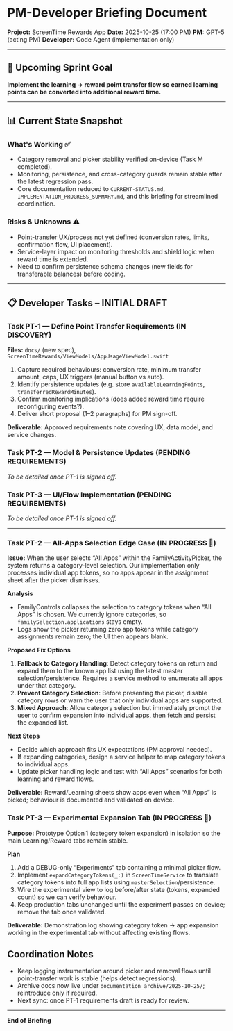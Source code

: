 # PM-Developer Briefing Document
**Project:** ScreenTime Rewards App
**Date:** 2025-10-25 (17:00 PM)
**PM:** GPT-5 (acting PM)
**Developer:** Code Agent (implementation only)

---

## 🎯 Upcoming Sprint Goal

**Implement the learning → reward point transfer flow so earned learning points can be converted into additional reward time.**

---

## 📊 Current State Snapshot

### What's Working ✅
- Category removal and picker stability verified on-device (Task M completed).
- Monitoring, persistence, and cross-category guards remain stable after the latest regression pass.
- Core documentation reduced to `CURRENT-STATUS.md`, `IMPLEMENTATION_PROGRESS_SUMMARY.md`, and this briefing for streamlined coordination.

### Risks & Unknowns ⚠️
- Point-transfer UX/process not yet defined (conversion rates, limits, confirmation flow, UI placement).
- Service-layer impact on monitoring thresholds and shield logic when reward time is extended.
- Need to confirm persistence schema changes (new fields for transferable balances) before coding.

---

## 📋 Developer Tasks – INITIAL DRAFT

### Task PT-1 — Define Point Transfer Requirements (IN DISCOVERY)
**Files:** `docs/` (new spec), `ScreenTimeRewards/ViewModels/AppUsageViewModel.swift`

1. Capture required behaviours: conversion rate, minimum transfer amount, caps, UX triggers (manual button vs auto). 
2. Identify persistence updates (e.g. store `availableLearningPoints`, `transferredRewardMinutes`).
3. Confirm monitoring implications (does added reward time require reconfiguring events?).
4. Deliver short proposal (1–2 paragraphs) for PM sign-off.

**Deliverable:** Approved requirements note covering UX, data model, and service changes.

### Task PT-2 — Model & Persistence Updates (PENDING REQUIREMENTS)
_To be detailed once PT-1 is signed off._

### Task PT-3 — UI/Flow Implementation (PENDING REQUIREMENTS)
_To be detailed once PT-1 is signed off._

---

### Task PT-2 — All-Apps Selection Edge Case (IN PROGRESS 🚧)
**Issue:** When the user selects “All Apps” within the FamilyActivityPicker, the system returns a category-level selection. Our implementation only processes individual app tokens, so no apps appear in the assignment sheet after the picker dismisses.

**Analysis**
- FamilyControls collapses the selection to category tokens when “All Apps” is chosen. We currently ignore categories, so `familySelection.applications` stays empty.
- Logs show the picker returning zero app tokens while category assignments remain zero; the UI then appears blank.

**Proposed Fix Options**
1. **Fallback to Category Handling**: Detect category tokens on return and expand them to the known app list using the latest master selection/persistence. Requires a service method to enumerate all apps under that category.
2. **Prevent Category Selection**: Before presenting the picker, disable category rows or warn the user that only individual apps are supported.
3. **Mixed Approach**: Allow category selection but immediately prompt the user to confirm expansion into individual apps, then fetch and persist the expanded list.

**Next Steps**
- Decide which approach fits UX expectations (PM approval needed).
- If expanding categories, design a service helper to map category tokens to individual apps.
- Update picker handling logic and test with “All Apps” scenarios for both learning and reward flows.

**Deliverable:** Reward/Learning sheets show apps even when “All Apps” is picked; behaviour is documented and validated on device.



### Task PT-3 — Experimental Expansion Tab (IN PROGRESS 🚧)
**Purpose:** Prototype Option 1 (category token expansion) in isolation so the main Learning/Reward tabs remain stable.

**Plan**
1. Add a DEBUG-only “Experiments” tab containing a minimal picker flow.
2. Implement `expandCategoryTokens(_:)` in `ScreenTimeService` to translate category tokens into full app lists using `masterSelection`/persistence.
3. Wire the experimental view to log before/after state (tokens, expanded count) so we can verify behaviour.
4. Keep production tabs unchanged until the experiment passes on device; remove the tab once validated.

**Deliverable:** Demonstration log showing category token → app expansion working in the experimental tab without affecting existing flows.


## Coordination Notes
- Keep logging instrumentation around picker and removal flows until point-transfer work is stable (helps detect regressions).
- Archive docs now live under `documentation_archive/2025-10-25/`; reintroduce only if required.
- Next sync: once PT-1 requirements draft is ready for review.

---

**End of Briefing**
